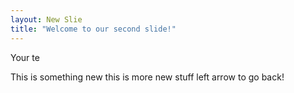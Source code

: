 ```yaml
---
layout: New Slie
title: "Welcome to our second slide!"
---
```

Your te

This is something new 
this is more new stuff 
left arrow to go back!
